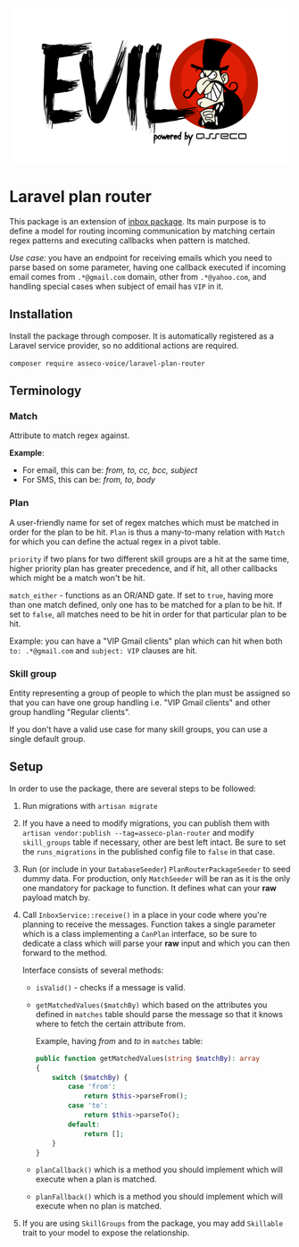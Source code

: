 <p align="center"><a href="https://see.asseco.com" target="_blank"><img src="https://github.com/asseco-voice/art/blob/main/evil_logo.png" width="500"></a></p>

# Laravel plan router

This package is an extension of [inbox package](https://github.com/asseco-voice/laravel-inbox). 
Its main purpose is to define a model for routing incoming communication by matching certain 
regex patterns and executing callbacks when pattern is matched.  

*Use case:* you have an endpoint for receiving emails which you need to parse based on some parameter,
having one callback executed if incoming email comes from ``.*@gmail.com`` domain, other from `.*@yahoo.com`,
and handling special cases when subject of email has ``VIP`` in it. 

## Installation

Install the package through composer. It is automatically registered as a Laravel service provider, so no additional actions are required.

``composer require asseco-voice/laravel-plan-router``

## Terminology

### Match

Attribute to match regex against.

**Example**: 
- For email, this can be: *from, to, cc, bcc, subject*
- For SMS, this can be: *from, to, body*

### Plan

A user-friendly name for set of regex matches which must be matched in order for the plan to be hit.
``Plan`` is thus a many-to-many relation with `Match` for which you can define the actual
regex in a pivot table.

`priority` if two plans for two different skill groups are a hit at the same time, higher priority plan
has greater precedence, and if hit, all other callbacks which might be a match won't be hit.

``match_either`` - functions as an OR/AND gate. If set to `true`, having more than one match defined,
only one has to be matched for a plan to be hit. If set to ``false``, all matches need to be hit in order
for that particular plan to be hit.  

Example: you can have a "VIP Gmail clients" plan which can hit when both ``to: .*@gmail.com`` and `subject: VIP` 
clauses are hit.

### Skill group

Entity representing a group of people to which the plan must be assigned so that you can have one group
handling i.e. "VIP Gmail clients" and other group handling "Regular clients".

If you don't have a valid use case for many skill groups, you can use a single default group.

## Setup

In order to use the package, there are several steps to be followed:

1. Run migrations with ``artisan migrate``
1. If you have a need to modify migrations, you can publish them with
``artisan vendor:publish --tag=asseco-plan-router`` and modify `skill_groups`
table if necessary, other are best left intact. Be sure to set the ``runs_migrations``
in the published config file to ``false`` in that case.
1. Run (or include in your `DatabaseSeeder`) ``PlanRouterPackageSeeder`` to seed dummy data. 
For production, only `MatchSeeder` will be ran as it is the only one mandatory for package to function.
It defines what can your **raw** payload match by.
1. Call `InboxService::receive()` in a place in your code where you're planning to receive the messages.
Function takes a single parameter which is a class implementing a ``CanPlan`` interface, so be sure
to dedicate a class which will parse your **raw** input and which you can then forward to the method.
    
    Interface consists of several methods:
    
    - ``isValid()`` - checks if a message is valid.
    
    - ``getMatchedValues($matchBy)`` which based on the attributes you defined in `matches` table should parse
    the message so that it knows where to fetch the certain attribute from.
        
        Example, having *from* and *to* in `matches` table:
            
        ```php
        public function getMatchedValues(string $matchBy): array
        {
            switch ($matchBy) {
                case 'from':
                    return $this->parseFrom();
                case 'to':
                    return $this->parseTo();
                default:
                    return [];
            }
        }
        ```
    
    - `planCallback()` which is a method you should implement which will execute when a plan is matched.
    
    - `planFallback()` which is a method you should implement which will execute when no plan is matched.

1. If you are using ``SkillGroups`` from the package, you may add `Skillable` trait to your model to
expose the relationship.
